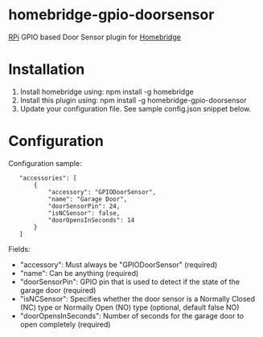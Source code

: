 # homebridge-gpio-doorsensor
[RPi](https://www.raspberrypi.org) GPIO based Door Sensor plugin for [Homebridge](https://github.com/nfarina/homebridge)

# Installation

1. Install homebridge using: npm install -g homebridge
2. Install this plugin using: npm install -g homebridge-gpio-doorsensor
3. Update your configuration file. See sample config.json snippet below. 

# Configuration

Configuration sample:

 ```
	"accessories": [
		{
			"accessory": "GPIODoorSensor",
			"name": "Garage Door",
			"doorSensorPin": 24,
			"isNCSensor": false,
			"doorOpensInSeconds": 14
		}
	]
```

Fields: 

* "accessory": Must always be "GPIODoorSensor" (required)
* "name": Can be anything (required)
* "doorSensorPin": GPIO pin that is used to detect if the state of the garage door (required)
* "isNCSensor": Specifies whether the door sensor is a Normally Closed (NC) type or Normally Open (NO) type (optional, default false NO)
* "doorOpensInSeconds": Number of seconds for the garage door to open completely (required)
